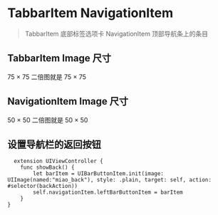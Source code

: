 # TabbarItem NavigationItem
> TabbarItem 底部标签选项卡
> NavigationItem 顶部导航条上的条目

## TabbarItem Image 尺寸
75 × 75  二倍图就是 75 × 75

## NavigationItem Image 尺寸
50 × 50  二倍图就是 50 × 50

## 设置导航栏的返回按钮

```
  extension UIViewController {
    func showBack() {
        let barItem = UIBarButtonItem.init(image: UIImage(named:"miao_back"), style: .plain, target: self, action: #selector(backAction))
        self.navigationItem.leftBarButtonItem = barItem
    } 
}  
```


